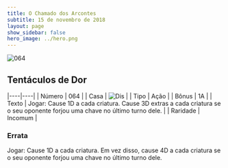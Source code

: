```yaml
---
title: O Chamado dos Arcontes
subtitle: 15 de novembro de 2018
layout: page
show_sidebar: false
hero_image: ../hero.png
---
```


![064](https://cdn.keyforgegame.com/media/card_front/pt/341_064_WCMG558RP6QV_pt.png)

## Tentáculos de Dor

|----|----|
| Número | 064 |
| Casa | ![Dis](https://archonarcana.com/images/thumb/e/e8/Dis.png/22px-Dis.png "Dis") |
| Tipo | Ação |
| Bônus | 1A |
| Texto | Jogar: Cause 1D a cada criatura. Cause 3D extras a cada criatura se  o seu oponente forjou uma chave  no último turno dele. |
| Raridade | Incomum |

### Errata

Jogar: Cause 1D a cada criatura. Em vez disso, cause 4D a cada criatura se o seu oponente forjou uma chave no último turno dele.

